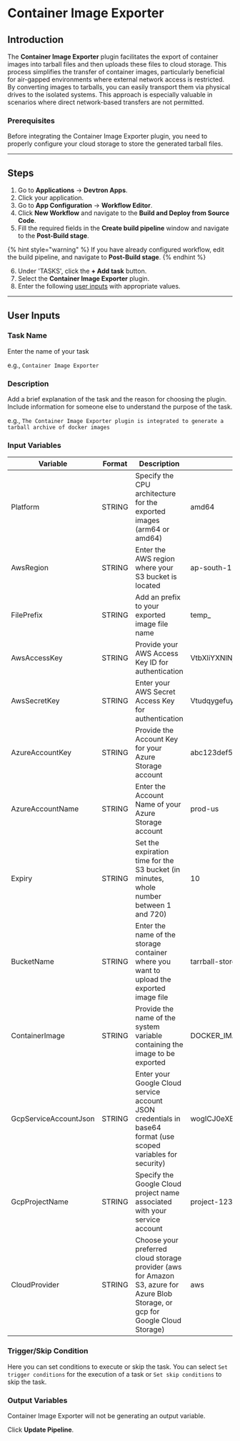 # Container Image Exporter

## Introduction
The **Container Image Exporter** plugin facilitates the export of container images into tarball files and then uploads these files to cloud storage. This process simplifies the transfer of container images, particularly beneficial for air-gapped environments where external network access is restricted. By converting images to tarballs, you can easily transport them via physical drives to the isolated systems. This approach is especially valuable in scenarios where direct network-based transfers are not permitted.

### Prerequisites
Before integrating the Container Image Exporter plugin, you need to properly configure your cloud storage to store the generated tarball files.

---

## Steps
1. Go to **Applications** → **Devtron Apps**.
2. Click your application.
3. Go to **App Configuration** → **Workflow Editor**.
4. Click **New Workflow** and navigate to the **Build and Deploy from Source Code**.
5. Fill the required fields in the **Create build pipeline** window and navigate to the **Post-Build stage**.

{% hint style="warning" %}
If you have already configured workflow, edit the build pipeline, and navigate to **Post-Build stage**.
{% endhint %}

6. Under 'TASKS', click the **+ Add task** button.
7. Select the **Container Image Exporter** plugin.
8. Enter the following [user inputs](#user-inputs) with appropriate values.
---

## User Inputs

### Task Name
Enter the name of your task

e.g., `Container Image Exporter `

### Description
Add a brief explanation of the task and the reason for choosing the plugin. Include information for someone else to understand the purpose of the task.

e.g., `The Container Image Exporter plugin is integrated to generate a tarball archive of docker images`

### Input Variables

| Variable                 | Format       | Description | Sample Value |
| ------------------------ | ------------ | ----------- | ------------ |
|   Platform               | STRING       | Specify the CPU architecture for the exported images (arm64 or amd64)            |   amd64           |
|  AwsRegion               | STRING       | Enter the AWS region where your S3 bucket is located                             |     ap-south-1         |
|   FilePrefix             | STRING       | Add an prefix to your exported image file name  |  temp_            |
|   AwsAccessKey           | STRING       | Provide your AWS Access Key ID for authentication         |  VtbXliYXNlNjR2YWx1            |
|   AwsSecretKey           | STRING       | Enter your AWS Secret Access Key for authentication        | VtudqygefuyqgjR29283bcq            |
|   AzureAccountKey        | STRING       | Provide the Account Key for your Azure Storage account     |   abc123def567ghi           |
|   AzureAccountName       | STRING       | Enter the Account Name of your Azure Storage account  |  	prod-us            |
|   Expiry                 | STRING       | Set the expiration time for the S3 bucket (in minutes, whole number between 1 and 720)|     10         |  
|   BucketName             | STRING       | Enter the name of the storage container where you want to upload the exported image file|   tarrball-store           |
|   ContainerImage         | STRING       | Provide the name of the system variable containing the image to be exported  |   DOCKER_IMAGE           |  
|   GcpServiceAccountJson  | STRING       | Enter your Google Cloud service account JSON credentials in base64 format (use scoped variables for security)|  wogICJ0eXBlIjogInNlcnZpY2VfYWNjb3VudCIsCiAgInByb2plY3RfaWQiOiAiZHV            |
|   GcpProjectName         | STRING       | Specify the Google Cloud project name associated with your service account     |    project-12345          |
|   CloudProvider          | STRING       | Choose your preferred cloud storage provider (aws for Amazon S3, azure for Azure Blob Storage, or gcp for Google Cloud Storage)|    aws           |

### Trigger/Skip Condition
Here you can set conditions to execute or skip the task. You can select `Set trigger conditions` for the execution of a task or `Set skip conditions` to skip the task.

### Output Variables
Container Image Exporter will not be generating an output variable.

Click **Update Pipeline**.



